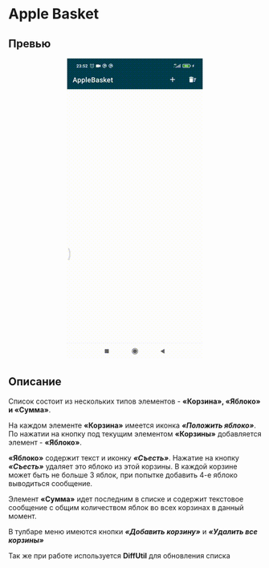 # Apple Basket
## Превью
<p align="center">
<img src="data/first.gif" />
</p>

## Описание
Список состоит из нескольких типов элементов - **«Корзина», «Яблоко» и «Сумма»**.

На каждом элементе **«Корзина»** имеется иконка ___«Положить яблоко»___. По нажатии на кнопку под текущим элементом **«Корзины»** добавляется элемент - **«Яблоко»**.

**«Яблоко»** содержит текст и иконку ___«Съесть»___. Нажатие на кнопку ___«Съесть»___ удаляет это яблоко из этой корзины. В каждой корзине может быть не больше 3 яблок, при попытке добавить 4-е яблоко выводиться сообщение.

Элемент **«Сумма»** идет последним в списке и содержит текстовое сообщение с общим количеством яблок во всех корзинах в данный момент.

В тулбаре меню имеются кнопки ___«Добавить корзину»___ и ___«Удалить все корзины»___

Так же при работе используется **DiffUtil** для обновления списка






